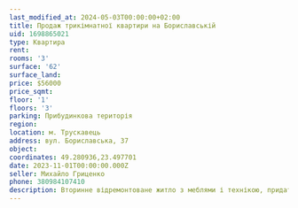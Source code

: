 ```yaml
---
last_modified_at: 2024-05-03T00:00:00+02:00
title: Продаж трикімнатної квартири на Бориславській
uid: 1698865021
type: Квартира
rent:
rooms: '3'
surface: '62'
surface_land:
price: $56000
price_sqmt:
floor: '1'
floors: '3'
parking: Прибудинкова територія
region:
location: м. Трускавець
address: вул. Бориславська, 37
object:
coordinates: 49.280936,23.497701
date: 2023-11-01T00:00:00.000Z
seller: Михайло Гриценко
phone: 380984107410
description: Вторинне відремонтоване житло з меблями і технікою, придатне і готове для проживання
---
```

